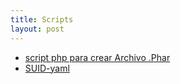 ```yaml
---
title: Scripts
layout: post
---
```


* [script php para crear Archivo .Phar](script-php-para-crear-archivo-phar)
* [SUID-yaml](suid-yaml-load)
